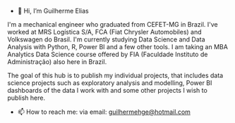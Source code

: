 - 👋 Hi, I’m Guilherme Elias

I'm a mechanical engineer who graduated from CEFET-MG in Brazil. I've worked at MRS Logística S/A, FCA (Fiat Chrysler Automobiles) and Volkswagen do Brasil.
I'm currently studying Data Science and Data Analysis with Python, R, Power BI and a few other tools.
I am taking an MBA Analytics Data Science course offered by FIA (Faculdade Instituto de Administração) also here in Brazil.

The goal of this hub is to publish my individual projects, that includes data science projects such as exploratory analysis and modelling, Power BI dashboards of the data I work with and some other projects I wish to publish here.


- 📫 How to reach me: via email: guilhermehge@hotmail.com

<!---
guilhermehge/guilhermehge is a ✨ special ✨ repository because its `README.md` (this file) appears on your GitHub profile.
You can click the Preview link to take a look at your changes.
--->

